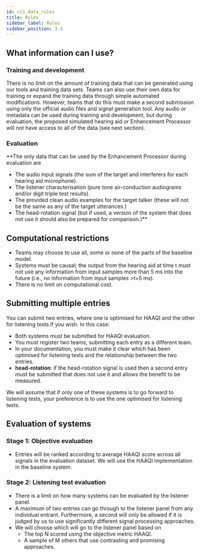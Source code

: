 ```yaml
---
id: cc1_data_rules
title: Rules
sidebar_label: Rules
sidebar_position: 3.3
---
```


## What information can I use?

### Training and development

There is no limit on the amount of training data that can be generated using our tools and training data sets. Teams can also use their own data for training or expand the training data through simple automated modifications. However, teams that do this must make a second submission using only the official audio files and signal generation tool. Any audio or metadata can be used during training and development, but during evaluation, the proposed simulated hearing aid or Enhancement Processor will not have access to all of the data (see next section).

### Evaluation

**The only data that can be used by the Enhancement Processor during evaluation are

- The audio input signals (the sum of the target and interferers for each hearing aid microphone).
- The listener characterisation (pure tone air-conduction audiograms and/or digit triple test results).
- The provided clean audio examples for the target talker (these will not be the same as any of the target utterances.)
- The head-rotation signal (but if used, a version of the system that does not use it should also be prepared for comparison.)**


## Computational restrictions

- Teams may choose to use all, some or none of the parts of the baseline model.
- Systems must be causal; the output from the hearing aid at time t must not use any information from input samples more than 5 ms into the future (i.e., no information from input samples >t+5 ms).
- There is no limit on computational cost.

## Submitting multiple entries

You can submit two entries, where one is optimised for HAAQI and the other for listening tests if you wish. In this case:

- Both systems must be submitted for HAAQI evaluation.
- You must register two teams, submitting each entry as a different team.
- In your documentation, you must make it clear which has been optimised for listening tests and the relationship between the two entries.
- **head-rotation**: if the head-rotation signal is used then a second entry must be submitted that does not use it and allows the benefit to be measured.

We will assume that if only one of these systems is to go forward to listening tests, your preference is to use the one optimised for listening tests.

## Evaluation of systems

### Stage 1: Objective evaluation

- Entries will be ranked according to average HAAQI score across all signals in the evaluation dataset. We will use the HAAQI implementation in the baseline system.

### Stage 2: Listening test evaluation

- There is a limit on how many systems can be evaluated by the listener panel.
- A maximum of two entries can go through to the listener panel from any individual entrant. Furthermore, a second will only be allowed if it is judged by us to use significantly different signal processing approaches.
- We will choose which will go to the listener panel based on
   - The top N scored using the objective metric HAAQI.
   - A sample of M others that use contrasting and promising approaches.